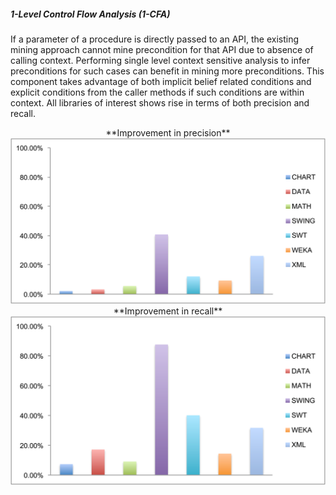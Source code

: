 ##### 1-Level Control Flow Analysis (1-CFA)
If a parameter of a procedure is directly passed to an API, the existing mining approach cannot mine precondition for that API due to absence of calling context. Performing single level context sensitive analysis to infer preconditions for such cases can benefit in mining more preconditions. This component takes advantage of both implicit belief related conditions and explicit conditions from the caller methods if such conditions are within context. All libraries of interest shows rise in terms of both precision and recall.

<div style="text-align: center">**Improvement in precision**</div>
<img src="IP_precision.png" />

<div style="text-align: center">**Improvement in recall**</div>
<img src="IP_recall.png" />
